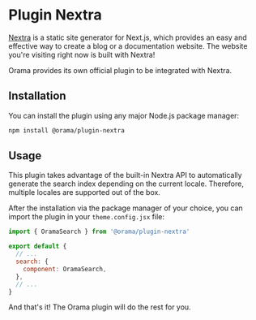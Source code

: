 # Plugin Nextra

[Nextra](https://nextra.site) is a static site generator for Next.js, which provides an easy and effective way to create a blog or a documentation website.
The website you're visiting right now is built with Nextra!

Orama provides its own official plugin to be integrated with Nextra.

## Installation

You can install the plugin using any major Node.js package manager:

```bash copy 
npm install @orama/plugin-nextra
```

## Usage

This plugin takes advantage of the built-in Nextra API to automatically generate the search index depending on the current locale. Therefore, multiple locales are supported out of the box.

After the installation via the package manager of your choice, you can import the plugin in your `theme.config.jsx` file:

```js
import { OramaSearch } from '@orama/plugin-nextra'

export default {
  // ...
  search: {
    component: OramaSearch,
  },
  // ...
}
```

And that's it! The Orama plugin will do the rest for you.